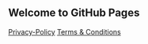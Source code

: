 ## Welcome to GitHub Pages




[Privacy-Policy](https://zarlock-info.github.io/Privacy-Policy/)
[Terms & Conditions](https://zarlock-info.github.io/Terms-Conditions/)
